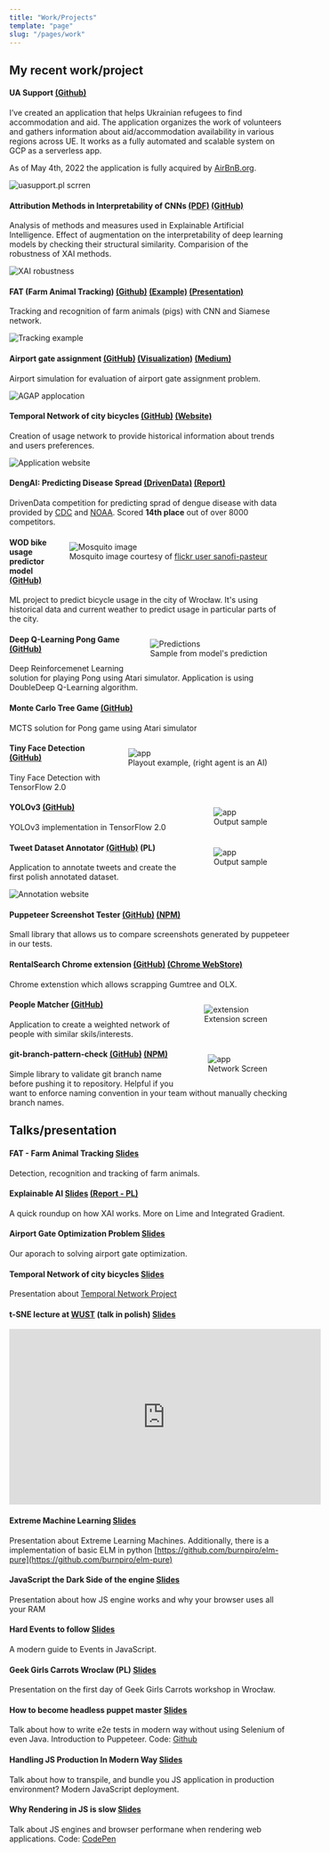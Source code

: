```yaml
---
title: "Work/Projects"
template: "page"
slug: "/pages/work"
---
```


## My recent work/project

#### UA Support [(Github)](https://github.com/burnpiro/uasupport)

I’ve created an application that helps Ukrainian refugees to find accommodation and aid. The application organizes the work of volunteers and gathers information about aid/accommodation availability in various regions across UE. It works as a fully automated and scalable system on GCP as a serverless app.

As of May 4th, 2022 the application is fully acquired by [AirBnB.org](https://www.airbnb.org/).

![uasupport.pl scrren](images/uasupport.png)

#### Attribution Methods in Interpretability of CNNs [(PDF)](https://github.com/burnpiro/wiz-masters-thesis/raw/main/Attribution_Methods_in_Interpretability_of_Deep_Convolutional_Neural_Networks.pdf) [(GitHub)](https://github.com/burnpiro/xai-correlation)

Analysis of methods and measures used in Explainable Artificial Intelligence. Effect of augmentation on the interpretability of deep learning models by checking their structural similarity. Comparision of the robustness of XAI methods.

![XAI robustness](images/xai-robustness.png)

#### FAT (Farm Animal Tracking) [(Github)](https://github.com/burnpiro/farm-animal-tracking) [(Example)](https://www.youtube.com/watch?v=ifHIbjOHczI) [(Presentation)](https://docs.google.com/presentation/d/1mxaBre5yrApX7LIijgDAWB04z2IriVpcyB9XnURZkWM/edit?usp=sharing)

Tracking and recognition of farm animals (pigs) with CNN and Siamese network.

![Tracking example](images/fat-tracking.png)

#### Airport gate assignment [(GitHub)](https://github.com/burnpiro/airport-ai) [(Visualization)](https://burnpiro.github.io/airport-ai/) [(Medium)](https://pokropow.medium.com/airport-simulation-for-evaluation-of-airport-gate-assignment-problem-428ec03f6a62)

Airport simulation for evaluation of airport gate assignment problem.

![AGAP applocation](images/agap-screen.png)

#### Temporal Network of city bicycles [(GitHub)](https://github.com/burnpiro/wod-bike-temporal-network) [(Website)](https://burnpiro.github.io/wod-bike-temporal-network)

Creation of usage network to provide historical information about trends and users preferences.

![Application website](images/temp-network.png)

#### DengAI: Predicting Disease Spread [(DrivenData)](https://www.drivendata.org/competitions/44/dengai-predicting-disease-spread/) [(Report)](https://github.com/burnpiro/dengai-predicting-disease-spread/blob/master/Report_Dengue_Erdem.pdf)

<div class="flex-container">

DrivenData competition for predicting sprad of dengue disease with data provided by [CDC](http://www.cdc.gov/) and [NOAA](http://www.noaa.gov/). Scored **14th place** out of over 8000 competitors.
<figure class="image" style="float: right;">
  <img src="images/dengue.jpg" alt="Mosquito image">
  <figcaption>Mosquito image courtesy of <a href="https://www.flickr.com/photos/sanofi-pasteur/5284040324/in/photolist-93W66w-arV2fF-3p8QNh-cnF7KE-cnF7Mj-cnF8a7-3p8RvU-cnF88u-cnF7Nu-arXFfy-cnF7J7-arXFto-arXDno-cnF7Hb-rwLX9d-cnF7UC-yM76y7-cnF7Ps-cnF85Q-cnF84G-cnF7TE-9wSDw-e4U78V-qRQpJa-e8GxDY-d4YEBA-d4YEwu-e8AVyt-e8GoTN-cnF873-4Gq9Y9-cnFty3-cnF7SQ-c3urbq-cnF7RY-qRJm2d-cnF7VL-62BwyV-qRJj2S-r9i7QB-r99a5k-62Bwt8-c3urhL-c3urd5-5xe7XE-pNRXZp-qRSbMx-pocK57-5xe13J-cnF7XY" target="_blank">flickr user sanofi-pasteur</a></figcaption>
</figure>

</div>

#### WOD bike usage predictor model [(GitHub)](https://github.com/burnpiro/wod-usage-predictor)

<div class="flex-container">

ML project to predict bicycle usage in the city of Wrocław. It's using historical data and current weather to predict usage in particular parts of the city.

<figure class="image" style="float: right;">
  <img src="images/wod-predictor.png" alt="Predictions">
  <figcaption>Sample from model's prediction</figcaption>
</figure>

</div>

#### Deep Q-Learning Pong Game [(GitHub)](https://github.com/burnpiro/pong-deep-q-learning)

<div class="flex-container">

Deep Reinforcemenet Learning solution for playing Pong using Atari simulator. Application is using DoubleDeep Q-Learning algorithm.

</div>

#### Monte Carlo Tree Game [(GitHub)](https://github.com/burnpiro/monte-carlo-tree-pong)

<div class="flex-container">

MCTS solution for Pong game using Atari simulator

<figure class="image" style="float: right;">
  <img src="images/pong-game-mcts-aggressive.gif" alt="app">
  <figcaption>Playout example, (right agent is an AI)</figcaption>
</figure>

</div>

#### Tiny Face Detection [(GitHub)](https://github.com/burnpiro/tiny-face-detection-tensorflow2)

<div class="flex-container">

Tiny Face Detection with TensorFlow 2.0

<figure class="image" style="float: right;">
  <img src="images/tfd.jpg" alt="app">
  <figcaption>Output sample</figcaption>
</figure>

</div>

#### YOLOv3 [(GitHub)](https://github.com/burnpiro/yolov3-tensorflow2)

<div class="flex-container">

YOLOv3 implementation in TensorFlow 2.0

<figure class="image" style="float: right;">
  <img src="images/yolo-tf2.jpg" alt="app">
  <figcaption>Output sample</figcaption>
</figure>

</div>

#### Tweet Dataset Annotator [(GitHub)](https://github.com/burnpiro/tweet-annotator) (PL)

Application to annotate tweets and create the first polish annotated dataset.

![Annotation website](images/tweet-annotator.png)

#### Puppeteer Screenshot Tester [(GitHub)](https://github.com/burnpiro/puppeteer-screenshot-tester) [(NPM)](https://www.npmjs.com/package/puppeteer-screenshot-tester)

Small library that allows us to compare screenshots generated by puppeteer in our tests.

#### RentalSearch Chrome extension [(GitHub)](https://github.com/burnpiro/rentalSearch) [(Chrome WebStore)](https://chrome.google.com/webstore/detail/rentalwatch-wyszukiwarka/cjaiampoeklkdecjifpekmpjdmpailig)

<div class="flex-container">

Chrome extenstion which allows scrapping Gumtree and OLX.

<figure class="image" style="float: right;">
  <img src="images/rentalSearch.jpg" alt="extension">
  <figcaption>Extension screen</figcaption>
</figure>

</div>

#### People Matcher [(GitHub)](https://github.com/burnpiro/people-matcher)

<div class="flex-container">

Application to create a weighted network of people with similar skils/interests.

<figure class="image" style="float: right;">
  <img src="images/people-matcher.png" alt="app">
  <figcaption>Network Screen</figcaption>
</figure>

</div>

#### git-branch-pattern-check [(GitHub)](https://github.com/burnpiro/git-branch-pattern-check) [(NPM)](https://www.npmjs.com/package/git-branch-pattern-check)

Simple library to validate git branch name before pushing it to repository. Helpful if you want to enforce naming convention in your team without manually checking branch names.



## Talks/presentation

#### FAT - Farm Animal Tracking [Slides](https://docs.google.com/presentation/d/1mxaBre5yrApX7LIijgDAWB04z2IriVpcyB9XnURZkWM/edit?usp=sharing)

Detection, recognition and tracking of farm animals.


#### Explainable AI [Slides](https://tugot17.github.io/XAI-Presentation/#/) [(Report - PL)](https://github.com/tugot17/XAI-Presentation/blob/master/XAI_Raport_Erdem__Mazurek__Rarus.pdf)

A quick roundup on how XAI works. More on Lime and Integrated Gradient.

#### Airport Gate Optimization Problem [Slides](https://burnpiro.github.io/agap-presentation/#/)

Our aporach to solving airport gate optimization.

#### Temporal Network of city bicycles [Slides](https://burnpiro.github.io/wrm-presentation/)

Presentation about [Temporal Network Project](http://localhost:8000/pages/work#temporal-network-of-city-bicycles-github)

#### t-SNE lecture at [WUST](http://pwr.edu.pl/en/) (talk in polish) [Slides](https://burnpiro.github.io/t-sne-presentation/#/)

<iframe width="560" height="315" src="https://www.youtube-nocookie.com/embed/qJxL6H0b-F0" frameborder="0" allow="accelerometer; autoplay; encrypted-media; gyroscope; picture-in-picture" allowfullscreen></iframe>

#### Extreme Machine Learning [Slides](https://burnpiro.github.com/elm-presentation/#/)

Presentation about Extreme Learning Machines. Additionally, there is a implementation of basic ELM in python [https://github.com/burnpiro/elm-pure](https://github.com/burnpiro/elm-pure)

#### JavaScript the Dark Side of the engine [Slides](https://burnpiro.github.io/how-js-engine-works/#/)

Presentation about how JS engine works and why your browser uses all your RAM

#### Hard Events to follow [Slides](https://burnpiro.github.io/hard-events-to-follow/#/)

A modern guide to Events in JavaScript.

#### Geek Girls Carrots Wroclaw (PL) [Slides](https://burnpiro.github.io/carrots-wroclaw-day1/#/)

Presentation on the first day of Geek Girls Carrots workshop in Wrocław.

#### How to become headless puppet master [Slides](https://burnpiro.github.io/HeadlessPuppetMaster/)

Talk about how to write e2e tests in modern way without using Selenium of even Java. Introduction to Puppeteer. Code: [Github](https://github.com/burnpiro/puppeteer-wiki-test-suite)

#### Handling JS Production In Modern Way [Slides](https://github.com/burnpiro/HandlingJSProductionInModernWay)

Talk about how to transpile, and bundle you JS application in production environment? Modern JavaScript deployment.

#### Why Rendering in JS is slow [Slides](https://github.com/burnpiro/why-renderin-in-js-is-slow)

Talk about JS engines and browser performane when rendering web applications. Code: [CodePen](https://codepen.io/burnpiro/pen/JNRBjd)
